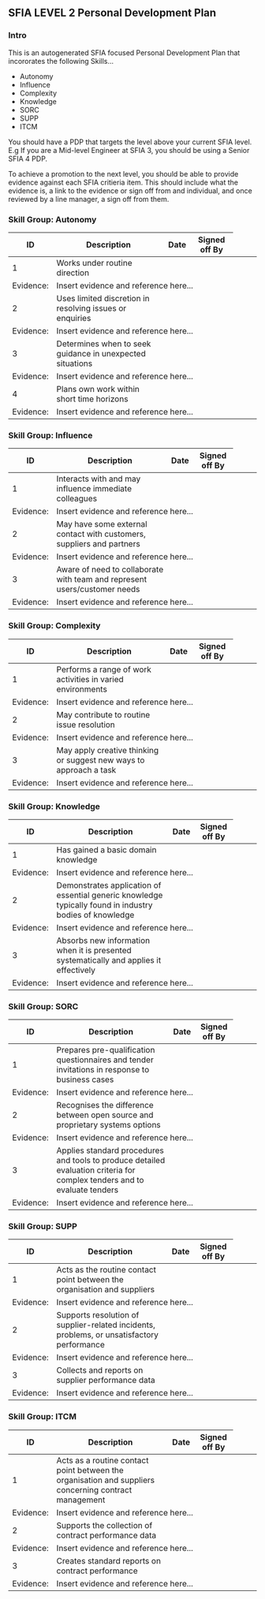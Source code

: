 ## SFIA LEVEL 2 Personal Development Plan

### Intro

This is an autogenerated SFIA focused Personal Development Plan that incororates the following Skills...

* Autonomy
* Influence
* Complexity
* Knowledge
* SORC
* SUPP
* ITCM


You should have a PDP that targets the level above your current SFIA level. E.g If you are a Mid-level Engineer at SFIA 3, you should be using a Senior SFIA 4 PDP. 

To achieve a promotion to the next level, you should be able to provide evidence against each SFIA critieria item. This should include what the evidence is, a link to the evidence or sign off from and individual, and once reviewed by a line manager, a sign off from them. 



  
  
### Skill Group: Autonomy  
  
| ID  | Description  | Date  | Signed off By  |  
|---|---|---|---|  
| 1 | Works under routine direction | | |  
| Evidence: <td colspan=3> Insert evidence and reference here... |  
| 2 | Uses limited discretion in resolving issues or enquiries | | |  
| Evidence: <td colspan=3> Insert evidence and reference here... |  
| 3 | Determines when to seek guidance in unexpected situations | | |  
| Evidence: <td colspan=3> Insert evidence and reference here... |  
| 4 | Plans own work within short time horizons | | |  
| Evidence: <td colspan=3> Insert evidence and reference here... |  
  
  
  
  
### Skill Group: Influence  
  
| ID  | Description  | Date  | Signed off By  |  
|---|---|---|---|  
| 1 | Interacts with and may influence immediate colleagues | | |  
| Evidence: <td colspan=3> Insert evidence and reference here... |  
| 2 | May have some external contact with customers, suppliers and partners | | |  
| Evidence: <td colspan=3> Insert evidence and reference here... |  
| 3 | Aware of need to collaborate with team and represent users/customer needs | | |  
| Evidence: <td colspan=3> Insert evidence and reference here... |  
  
  
  
  
### Skill Group: Complexity  
  
| ID  | Description  | Date  | Signed off By  |  
|---|---|---|---|  
| 1 | Performs a range of work activities in varied environments | | |  
| Evidence: <td colspan=3> Insert evidence and reference here... |  
| 2 | May contribute to routine issue resolution | | |  
| Evidence: <td colspan=3> Insert evidence and reference here... |  
| 3 | May apply creative thinking or suggest new ways to approach a task | | |  
| Evidence: <td colspan=3> Insert evidence and reference here... |  
  
  
  
  
### Skill Group: Knowledge  
  
| ID  | Description  | Date  | Signed off By  |  
|---|---|---|---|  
| 1 | Has gained a basic domain knowledge | | |  
| Evidence: <td colspan=3> Insert evidence and reference here... |  
| 2 | Demonstrates application of essential generic knowledge typically found in industry bodies of knowledge | | |  
| Evidence: <td colspan=3> Insert evidence and reference here... |  
| 3 | Absorbs new information when it is presented systematically and applies it effectively | | |  
| Evidence: <td colspan=3> Insert evidence and reference here... |  
  
  
  
  
### Skill Group: SORC  
  
| ID  | Description  | Date  | Signed off By  |  
|---|---|---|---|  
| 1 | Prepares pre-qualification questionnaires and tender invitations in response to business cases | | |  
| Evidence: <td colspan=3> Insert evidence and reference here... |  
| 2 | Recognises the difference between open source and proprietary systems options | | |  
| Evidence: <td colspan=3> Insert evidence and reference here... |  
| 3 | Applies standard procedures and tools to produce detailed evaluation criteria for complex tenders and to evaluate tenders | | |  
| Evidence: <td colspan=3> Insert evidence and reference here... |  
  
  
  
  
### Skill Group: SUPP  
  
| ID  | Description  | Date  | Signed off By  |  
|---|---|---|---|  
| 1 | Acts as the routine contact point between the organisation and suppliers | | |  
| Evidence: <td colspan=3> Insert evidence and reference here... |  
| 2 | Supports resolution of supplier-related incidents, problems, or unsatisfactory performance | | |  
| Evidence: <td colspan=3> Insert evidence and reference here... |  
| 3 | Collects and reports on supplier performance data | | |  
| Evidence: <td colspan=3> Insert evidence and reference here... |  
  
  
  
  
### Skill Group: ITCM  
  
| ID  | Description  | Date  | Signed off By  |  
|---|---|---|---|  
| 1 | Acts as a routine contact point between the organisation and suppliers concerning contract management | | |  
| Evidence: <td colspan=3> Insert evidence and reference here... |  
| 2 | Supports the collection of contract performance data | | |  
| Evidence: <td colspan=3> Insert evidence and reference here... |  
| 3 | Creates standard reports on contract performance | | |  
| Evidence: <td colspan=3> Insert evidence and reference here... |  
  
  


